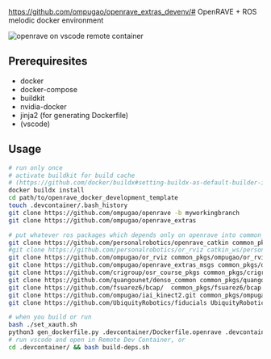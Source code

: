 https://github.com/ompugao/openrave_extras_devenv/# OpenRAVE + ROS melodic docker environment

![openrave on vscode remote container](https://i.gyazo.com/d856a7f339f7e77fd52a7bab6cda6983.png)
## Prerequiresites
- docker
- docker-compose
- buildkit
- nvidia-docker
- jinja2 (for generating Dockerfile)
- (vscode)

## Usage

```sh
# run only once
# activate buildkit for build cache
# (https://github.com/docker/buildx#setting-buildx-as-default-builder-in-docker-1903)
docker buildx install
cd path/to/openrave_docker_development_template
touch .devcontainer/.bash_history
git clone https://github.com/ompugao/openrave -b myworkingbranch
git clone https://github.com/ompugao/openrave_extras

# put whatever ros packages which depends only on openrave into common_pkgs
git clone https://github.com/personalrobotics/openrave_catkin common_pkgs/personalrobotics/openrave_catkin
#git clone https://github.com/personalrobotics/or_rviz catkin_ws/personalrobotics/or_rviz
git clone https://github.com/ompugao/or_rviz common_pkgs/ompugao/or_rviz -b feature/viewer_drawboxarray
git clone https://github.com/ompugao/openrave_extras_msgs common_pkgs/ompugao/openrave_extras_msgs
git clone https://github.com/crigroup/osr_course_pkgs common_pkgs/crigroup/osr_course_pkgs
git clone https://github.com/quangounet/denso_common common_pkgs/quangounet/denso_common -b melodic-devel
git clone https://github.com/fsuarez6/bcap/  common_pkgs/fsuarez6/bcap
git clone https://github.com/ompugao/iai_kinect2.git common_pkgs/ompugao/iai_kinect2 -b mybranch
git clone https://github.com/UbiquityRobotics/fiducials UbiquityRobotics/fiducials

# when you build or run
bash ./set_xauth.sh
python3 gen_dockerfile.py .devcontainer/Dockerfile.openrave .devcontainer/Dockerfile.openrave.gen
# run vscode and open in Remote Dev Container, or
cd .devcontainer/ && bash build-deps.sh
```
